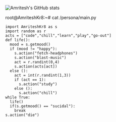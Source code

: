 ![Amritesh's GitHub stats](https://github-readme-stats.vercel.app/api?username=AmriteshKr8&hide=contribs,prs)

root@AmriteshKr8:~# cat /persona/main.py
```
import AmriteshKr8 as s
import random as r
acts = ["code","chill","learn","play","go-out"]
def life():
  mood = s.getmood()
  if (mood != "happy"):
    s.action("fetch-headphones")
    s.action("blast-music")
    act = r.randint(0,4)
    s.action(acts[act])
  else ():
    act = int(r.randint(1,3))
    if (act == 1):
      s.action("study")
    else ():
      s.action("chill")
while True:
  life()
  if(s.getmood() == "sucidal"):
    break
s.action("die")
```
